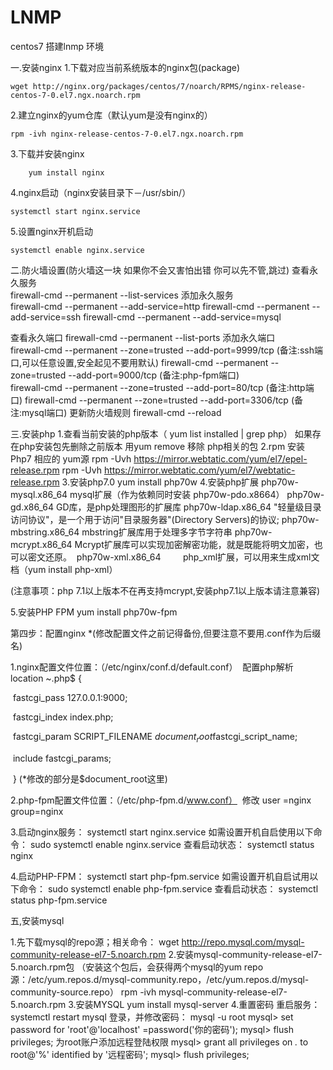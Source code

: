 # LNMP
centos7 搭建lnmp 环境

一.安装nginx
1.下载对应当前系统版本的nginx包(package)
	
	wget http://nginx.org/packages/centos/7/noarch/RPMS/nginx-release-centos-7-0.el7.ngx.noarch.rpm

2.建立nginx的yum仓库（默认yum是没有nginx的）

	rpm -ivh nginx-release-centos-7-0.el7.ngx.noarch.rpm

3.下载并安装nginx
    
        yum install nginx

4.nginx启动（nginx安装目录下－/usr/sbin/）
	
	systemctl start nginx.service

5.设置nginx开机启动

	systemctl enable nginx.service

二.防火墙设置(防火墙这一块 如果你不会又害怕出错 你可以先不管,跳过)
查看永久服务  
   	firewall-cmd --permanent --list-services 
添加永久服务	
	firewall-cmd --permanent --add-service=http
	firewall-cmd --permanent --add-service=ssh
	firewall-cmd --permanent --add-service=mysql

查看永久端口
	firewall-cmd --permanent --list-ports
添加永久端口	
	firewall-cmd --permanent --zone=trusted --add-port=9999/tcp (备注:ssh端口,可以任意设置,安全起见不要用默认)	
	firewall-cmd --permanent --zone=trusted --add-port=9000/tcp (备注:php-fpm端口)	
	firewall-cmd --permanent --zone=trusted --add-port=80/tcp   (备注:http端口)	
	firewall-cmd --permanent --zone=trusted --add-port=3306/tcp (备注:mysql端口)
更新防火墙规则
	firewall-cmd --reload

三.安装php
1.查看当前安装的php版本（ yum list installed | grep php）
   如果存在php安装包先删除之前版本  用yum remove 移除 php相关的包
2.rpm 安装 Php7 相应的 yum源
   rpm -Uvh https://mirror.webtatic.com/yum/el7/epel-release.rpm
   rpm -Uvh https://mirror.webtatic.com/yum/el7/webtatic-release.rpm
3.安装php7.0
   yum install php70w
4.安装php扩展
  php70w-mysql.x86_64       mysql扩展（作为依赖同时安装 php70w-pdo.x8664）
  php70w-gd.x86_64          GD库，是php处理图形的扩展库
  php70w-ldap.x86_64        "轻量级目录访问协议"，是一个用于访问"目录服务器"(Directory Servers)的协议;
  php70w-mbstring.x86_64    mbstring扩展库用于处理多字节字符串
  php70w-mcrypt.x86_64 	    Mcrypt扩展库可以实现加密解密功能，就是既能将明文加密，也可以密文还原。
  php70w-xml.x86_64         php_xml扩展，可以用来生成xml文档（yum install php-xml）
 
 
(注意事项：php 7.1以上版本不在再支持mcrypt,安装php7.1以上版本请注意兼容)

5.安装PHP FPM
   yum install php70w-fpm

第四步：配置nginx
*(修改配置文件之前记得备份,但要注意不要用.conf作为后缀名)

1.nginx配置文件位置：（/etc/nginx/conf.d/default.conf）
​ 配置php解析
​ location ~.php$ {

​ 	fastcgi_pass 127.0.0.1:9000;

​ 	fastcgi_index index.php;

​    fastcgi_param SCRIPT_FILENAME $document_root$fastcgi_script_name;

​ 	include    fastcgi_params;

​ }
(*修改的部分是$document_root这里)

2.php-fpm配置文件位置：（/etc/php-fpm.d/www.conf）
​ 修改
	user =nginx
​ 	group=nginx

3.启动nginx服务：
	systemctl start nginx.service
	如需设置开机自启使用以下命令：
	sudo systemctl enable nginx.service
  查看启动状态：
	systemctl status nginx  

4.启动PHP-FPM：
	systemctl start php-fpm.service
 	如需设置开机自启试用以下命令：
	sudo systemctl enable php-fpm.service
	查看启动状态：
	systemctl status php-fpm.service 

五,安装mysql
	
1.先下载mysql的repo源；相关命令：
	wget http://repo.mysql.com/mysql-community-release-el7-5.noarch.rpm
2.安装mysql-community-release-el7-5.noarch.rpm包
	（安装这个包后，会获得两个mysql的yum repo源：/etc/yum.repos.d/mysql-community.repo，/etc/yum.repos.d/mysql-community-source.repo）
	rpm -ivh mysql-community-release-el7-5.noarch.rpm
3.安装MYSQL
	yum install mysql-server
4.重置密码
 	重启服务：
	systemctl restart mysql
	登录，并修改密码：
	mysql -u root
 	mysql> set password for 'root'@'localhost' =password('你的密码');
	mysql> flush privileges;
	为root账户添加远程登陆权限
	mysql> grant all privileges on *.* to root@'%' identified by '远程密码';
	mysql> flush privileges;


